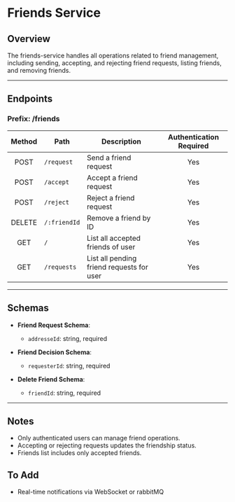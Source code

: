 # Friends Service

## Overview
The friends-service handles all operations related to friend management, including sending, accepting, and rejecting friend requests, listing friends, and removing friends.

---

## Endpoints
### Prefix: /friends

| Method | Path         | Description                                                           | Authentication Required |
| :----: | ------------ | --------------------------------------------------------------------- | :----------------------: |
| POST   | `/request`   | Send a friend request                                                 | Yes                      |
| POST   | `/accept`    | Accept a friend request                                               | Yes                      |
| POST   | `/reject`    | Reject a friend request                                               | Yes                      |
| DELETE | `/:friendId` | Remove a friend by ID                                                 | Yes                      |
| GET    | `/`          | List all accepted friends of user                                     | Yes                      |
| GET    | `/requests`  | List all pending friend requests for user                             | Yes                      |

---

## Schemas

- **Friend Request Schema**:
  - `addresseId`: string, required

- **Friend Decision Schema**:
  - `requesterId`: string, required

- **Delete Friend Schema**:
  - `friendId`: string, required

---

## Notes
- Only authenticated users can manage friend operations.
- Accepting or rejecting requests updates the friendship status.
- Friends list includes only accepted friends.

## To Add
- Real-time notifications via WebSocket or rabbitMQ
